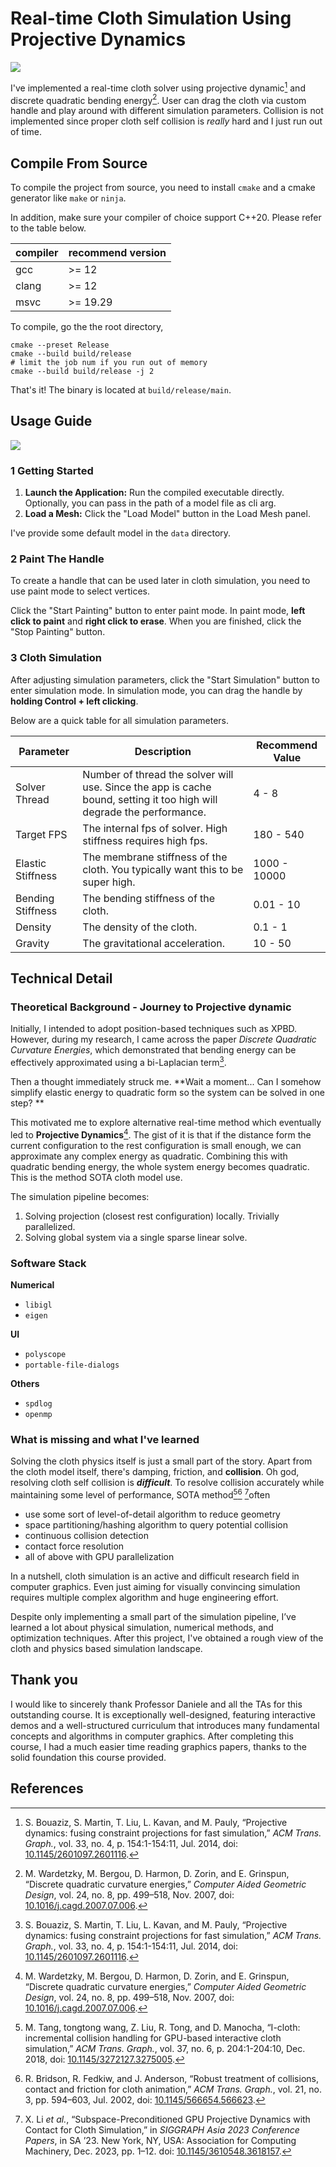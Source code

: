 # Real-time Cloth Simulation Using Projective Dynamics 

![](./assets/showcase.png)

I've implemented a real-time cloth solver using projective dynamic[^1] and discrete quadratic bending energy[^2]. User can drag the cloth via custom handle and play around with different simulation parameters. Collision is not implemented since proper cloth self collision is *really* hard and I just run out of time. 

## Compile From Source

To compile the project from source, you need to install `cmake` and a cmake generator like `make` or `ninja`.

In addition, make sure your compiler of choice support C++20. Please refer to the table below.

| compiler | recommend version |
| -------- | ----------------- |
| gcc      | >= 12             |
| clang    | >= 12             |
| msvc     | >= 19.29          |

To compile, go the the root directory,

```
cmake --preset Release
cmake --build build/release
# limit the job num if you run out of memory
cmake --build build/release -j 2
```

That's it! The binary is located at `build/release/main`.

## Usage Guide

![](./assets/ui.png)

### 1 Getting Started

1.  **Launch the Application:** Run the compiled executable directly. Optionally, you can pass in the path of a model file as cli arg.
2.  **Load a Mesh:** Click the "Load Model" button in the Load Mesh panel.

I've provide some default model in the `data` directory. 

### 2 Paint The Handle

To create a handle that can be used later in cloth simulation, you need to use paint mode to select vertices.

Click the "Start Painting" button to enter paint mode. In paint mode, **left click to paint** and **right click to erase**. When you are finished, click the "Stop Painting" button.

### 3 Cloth Simulation

After adjusting simulation parameters, click the "Start Simulation" button to enter simulation mode. In simulation mode, you can drag the handle by **holding Control + left clicking**.

Below are a quick table for all simulation parameters.

| Parameter         | Description                                                  | Recommend Value |
| ----------------- | ------------------------------------------------------------ | --------------- |
| Solver Thread     | Number of thread the solver will use. Since the app is cache bound, setting it too high will degrade the performance. | 4 - 8           |
| Target FPS        | The internal fps of solver. High stiffness requires high fps. | 180 - 540       |
| Elastic Stiffness | The membrane stiffness of the cloth. You typically want this to be super high. | 1000 - 10000    |
| Bending Stiffness | The bending stiffness of the cloth.                          | 0.01 - 10       |
| Density           | The density of the cloth.                                    | 0.1 - 1         |
| Gravity           | The gravitational acceleration.                              | 10 - 50         |

## Technical Detail

### Theoretical Background - Journey to Projective dynamic

Initially, I intended to adopt position-based techniques such as XPBD. However, during my research, I came across the paper *Discrete Quadratic Curvature Energies*,  which demonstrated that bending energy can be effectively approximated using a bi-Laplacian term[^1]. 

Then a thought immediately struck me. **Wait a moment... Can I somehow simplify elastic energy to quadratic form so the system can be solved in one step? **

This motivated me to explore alternative real-time method which eventually led to **Projective Dynamics**[^2]. The gist of it is that if the distance form the current configuration to the rest configuration is small enough, we can approximate any complex energy as quadratic. Combining this with quadratic bending energy, the whole system energy becomes quadratic. This is the method SOTA cloth model use. 

The simulation pipeline becomes:

1. Solving projection (closest rest configuration) locally. Trivially parallelized.
2. Solving global system via a single sparse linear solve.

### Software Stack

**Numerical**

- `libigl`
- `eigen`

**UI**

- `polyscope`
- `portable-file-dialogs`

**Others**

- `spdlog`
- `openmp`

### What is missing and what I've learned

Solving the cloth physics itself is just a small part of the story. Apart from the cloth model itself, there's damping, friction, and **collision**. Oh god, resolving cloth self collision is ***difficult***. To resolve collision accurately while maintaining some level of performance, SOTA method[^3][^4] [^5]often 

- use some sort of level-of-detail algorithm to reduce geometry
- space partitioning/hashing algorithm to query potential collision 
- continuous collision detection
- contact force resolution
- all of above with GPU parallelization

In a nutshell, cloth simulation is an active and difficult research field in computer graphics.  Even just aiming  for visually convincing simulation requires multiple complex algorithm and huge engineering effort. 

Despite only implementing a small part of the simulation pipeline, I’ve learned a lot about physical simulation, numerical methods, and optimization techniques. After this project, I've obtained a rough view of the cloth and physics based simulation landscape.

## Thank you 

I would like to sincerely thank Professor Daniele and all the TAs for this outstanding course. It is exceptionally well-designed, featuring interactive demos and a well-structured curriculum that introduces many fundamental concepts and algorithms in computer graphics. After completing this course, I had a much easier time reading graphics papers, thanks to the solid foundation this course provided.

## References

[^1]: S. Bouaziz, S. Martin, T. Liu, L. Kavan, and M. Pauly, “Projective dynamics: fusing constraint projections for fast simulation,” *ACM Trans. Graph.*, vol. 33, no. 4, p. 154:1-154:11, Jul. 2014, doi: [10.1145/2601097.2601116](https://doi.org/10.1145/2601097.2601116). 
[^2]: M. Wardetzky, M. Bergou, D. Harmon, D. Zorin, and E. Grinspun, “Discrete quadratic curvature energies,” *Computer Aided Geometric Design*, vol. 24, no. 8, pp. 499–518, Nov. 2007, doi: [10.1016/j.cagd.2007.07.006](https://doi.org/10.1016/j.cagd.2007.07.006).
[^3]:M. Tang,  tongtong wang, Z. Liu, R. Tong, and D. Manocha, “I-cloth: incremental collision handling for GPU-based interactive cloth simulation,” *ACM Trans. Graph.*, vol. 37, no. 6, p. 204:1-204:10, Dec. 2018, doi: [10.1145/3272127.3275005](https://doi.org/10.1145/3272127.3275005).
[^4]:R. Bridson, R. Fedkiw, and J. Anderson, “Robust treatment of collisions, contact and friction for cloth animation,” *ACM Trans. Graph.*, vol. 21, no. 3, pp. 594–603, Jul. 2002, doi: [10.1145/566654.566623](https://doi.org/10.1145/566654.566623).
[^5]:X. Li *et al.*, “Subspace-Preconditioned GPU Projective Dynamics with Contact for Cloth Simulation,” in *SIGGRAPH Asia 2023 Conference Papers*, in SA ’23. New York, NY, USA: Association for Computing Machinery, Dec. 2023, pp. 1–12. doi: [10.1145/3610548.3618157](https://doi.org/10.1145/3610548.3618157).
